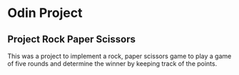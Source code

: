# Odin Project
## Project Rock Paper Scissors
This was a project to implement a rock, paper scissors game to play a game of five rounds and determine the winner by keeping track of the points.

